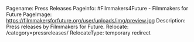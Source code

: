 Pagename: Press Releases
Pageinfo: #Filmmakers4Future - Filmmakers for Future
PageImage: https://filmmakersforfuture.org/user/uploads/img/preview.jpg
Description: Press releases by Filmmakers for Future.
Relocate: /category=pressreleases/
RelocateType: temporary redirect
